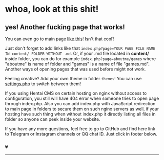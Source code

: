 # whoa, look at this shit! 

## yes! Another fucking page that works!

You can even go to main page [like this](index.php)! Isn't that cool?

Just don't forget to add links like that `index.php?page=YOUR PAGE FILE NAME IN content/ FOLDER WITHOUT .md`. Or, if your .md file located in **content/** inside folder, you can do for example `index.php?page=aboutme/games` where "aboutme" is name of folder and "games" is a name of file "games.md". Another ways of opening pages that was used before might not work. 

Feeling creative? Add your own theme in folder `themes`! You can use [settings.php](settings.php) to switch between them!

If you using Hentai CMS on certain hosting on nginx without access to configuration, you still will have 404 error when someone tries to open page through index.php. Also you can add index.php with JavaScript redirection to main page in folders to secure them on such nginx servers as well, if your hosting have such thing when without index.php it directly listing all files in folder so anyone can peek inside your website.

If you have any more questions, feel free to go to GitHub and find here link to Telegram or Instagram channels or QQ chat ID. Just click in footer below.

### 💀

----

